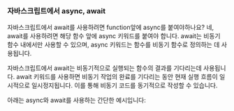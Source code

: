 ### 자바스크립트에서 async, await
자바스크립트에서 await를  사용하려면 function앞에 async를 붙여야하나요?
네, await를 사용하려면 해당 함수 앞에 async 키워드를 붙여야 합니다. await는 비동기 함수 내에서만 사용할 수 있으며, async 키워드는 함수를 비동기 함수로 정의하는 데 사용됩니다.

자바스크립트에서 await는 비동기적으로 실행되는 함수의 결과를 기다리는데 사용됩니다. await 키워드를 사용하면 비동기 작업의 완료를 기다리는 동안 현재 실행 흐름이 일시적으로 일시정지됩니다. 이를 통해 비동기 코드를 동기적으로 작성할 수 있습니다.

아래는 async와 await를 사용하는 간단한 예시입니다:

